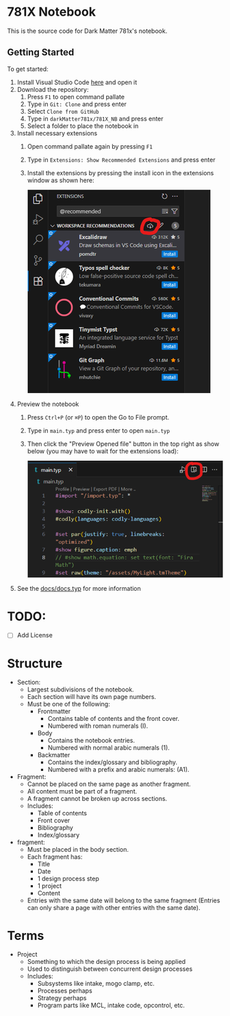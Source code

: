 # 781X Notebook
This is the source code for Dark Matter 781x's notebook.

## Getting Started
<!-- TODO: The should probably be moved to its own file in the docs dir. -->
To get started:
1. Install Visual Studio Code [here](https://code.visualstudio.com/Download) and open it
2. Download the repository:
	1. Press `F1` to open command pallate
	2. Type in `Git: Clone` and press enter
	3. Select `Clone from GitHub`
	4. Type in `darkMatter781x/781X_NB` and press enter
	5. Select a folder to place the notebook in
3. Install necessary extensions
	1. Open command pallate again by pressing `F1`
	2. Type in `Extensions: Show Recommended Extensions` and press enter
	3. Install the extensions by pressing the install icon in the extensions window as shown here: 
		
		![Install Workspace Recommended Extensions Button](docs/assets/README.md/install-icon.png)
4. Preview the notebook
	1. Press `Ctrl+P` (or `⌘P`) to open the Go to File prompt.
	2. Type in `main.typ` and press enter to open `main.typ`
	3. Then click the "Preview Opened file" button in the top right as show below (you may have to wait for the extensions load): 

		![Preview opened file button](docs/assets/README.md/open-preview.png)
5. See the [docs/docs.typ](./docs/docs.typ) for more information

# TODO:
- [ ] Add License

# Structure
- Section:
	- Largest subdivisions of the notebook. 
	- Each section will have its own page numbers. 
	- Must be one of the following:
		- Frontmatter 
			- Contains table of contents and the front cover.
			- Numbered with roman numerals (I).
		- Body 
			- Contains the notebook entries. 
			- Numbered with normal arabic numerals (1). 
		- Backmatter 
			- Contains the index/glossary and bibliography.
			- Numbered with a prefix and arabic numerals: (A1).
- Fragment: 
	- Cannot be placed on the same page as another fragment.
	- All content must be part of a fragment.
	- A fragment cannot be broken up across sections.
	- Includes:
		- Table of contents
		- Front cover
		- Bibliography
		- Index/glossary
- fragment: 
	- Must be placed in the body section.
	- Each fragment has:
		- Title
		- Date
		- 1 design process step
		- 1 project
		- Content
	- Entries with the same date will belong to the same fragment (Entries can only share a page with other entries with the same date).
# Terms
- Project 
	- Something to which the design process is being applied
	- Used to distinguish between concurrent design processes
	- Includes:
		- Subsystems like intake, mogo clamp, etc.
		- Processes perhaps
		- Strategy perhaps
		- Program parts like MCL, intake code, opcontrol, etc. 